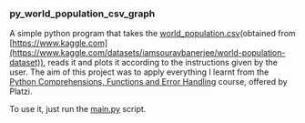 ### py_world_population_csv_graph
A simple python program that takes the [world_population.csv]()(obtained from [https://www.kaggle.com](https://www.kaggle.com/datasets/iamsouravbanerjee/world-population-dataset)), reads it and plots it according to the instructions given by the user. The aim of this project was to apply everything I learnt from the [Python Comprehensions, Functions and Error Handling](https://platzi.com/p/Javiff8/curso/4260-python-funciones/diploma/detalle/) course, offered by Platzi.

To use it, just run the [main.py]() script.

